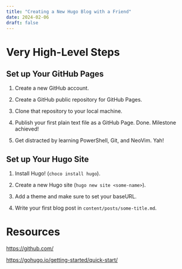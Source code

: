 ```yaml
---
title: "Creating a New Hugo Blog with a Friend"
date: 2024-02-06
draft: false
---
```


# Very High-Level Steps

## Set up Your GitHub Pages

1. Create a new GitHub account.

2. Create a GitHub public repository for GitHub Pages.

3. Clone that repository to your local machine.

4. Publish your first plain text file as a GitHub Page. Done. Milestone achieved!

5. Get distracted by learning PowerShell, Git, and NeoVim. Yah!

## Set up Your Hugo Site

1. Install Hugo! (`choco install hugo`).

2. Create a new Hugo site (`hugo new site <some-name>`).

3. Add a theme and make sure to set your baseURL.

4. Write your first blog post in `content/posts/some-title.md`.

# Resources

https://github.com/

https://gohugo.io/getting-started/quick-start/
